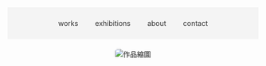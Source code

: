 <html>
  <!DOCTYPE html>
<head>
  <meta charset="UTF-8">
  <title>創作 Art Works – 曹睿凡 – Ruifan Cao</title>
  <meta name="viewport" content="width=device-width, initial-scale=1.0">
  <link rel="stylesheet" type="text/css" href="/style.css" />
  <style>
    .carousel { text-align: center; margin-top: 20px; }
    .carousel img { max-width: 300px; height: auto; border-radius: 5px; cursor: pointer; }
    nav { background-color: #f4f4f4; padding: 10px 0; text-align: center; }
    nav ul { list-style: none; padding: 0; }
    nav ul li { display: inline; margin: 0 15px; }
    nav ul li a { text-decoration: none; color: #333; }
  </style>
</head>
<body>
  <nav>
    <ul>
      <li><a href="/mywork/">works</a></li>
      <li><a href="/exhibitions/">exhibitions</a></li>
      <li><a href="/about/">about</a></li>
      <li><a href="/contact/">contact</a></li>
    </ul>
  </nav>
  <div class="carousel">
    <img id="carousel-image" src="/images/jpg/jpg-s/01sheepdog.jpg" alt="作品縮圖">
  </div>
  <script>
    const works = [
      { thumb: "/images/jpg/jpg-s/1-s.jpg", url: "/works.md/01sheepdog.html", alt: "牧羊犬" },
      { thumb: "/images/jpg/jpg-s/2-s.jpg", url: "/works.md/02Tip.html", alt: "躍起" },
      { thumb: "/images/jpg/jpg-s/3-s.jpg", url: "/works.md/03fish.html", alt: "魚都知道方向了" },
      { thumb: "/images/jpg/jpg-s/4-s.jpg", url: "/works.md/04Locked.html", alt: "大象的鼻子反鎖了門" },
      { thumb: "/images/jpg/jpg-s/5-s.jpg", url: "/works.md/05sedimentary.html", alt: "沈積岩" },
      { thumb: "/images/jpg/jpg-s/6-s.jpg", url: "/works.md/06Blank.html", alt: "支起空白" },
      { thumb: "/images/jpg/jpg-s/7-s.jpg", url: "/works.md/07Kite.html", alt: "風箏線" },
      { thumb: "/images/jpg/jpg-s/8-s.jpg", url: "/works.md/08direction.html", alt: "到達的地方" },
      { thumb: "/images/jpg/jpg-s/9-s.jpg", url: "/works.md/09Knight.html", alt: "騎士" },
      { thumb: "/images/jpg/jpg-s/10-s.jpg", url: "/works.md/10Place.html", alt: "置" },
      { thumb: "/images/jpg/jpg-s/11-s.jpg", url: "/works.md/11free.html", alt: "自由" }
    ];
    let currentIndex = 0;
    const imageElement = document.getElementById("carousel-image");
    function updateImage() {
      imageElement.src = works[currentIndex].thumb;
      imageElement.alt = works[currentIndex].alt;
      currentIndex = (currentIndex + 1) % works.length;
    }
    imageElement.addEventListener("click", () => {
      window.open(works[currentIndex].url, "_blank");
    });
    updateImage();
    setInterval(updateImage, 5000);
  </script>
</body>
</html>
